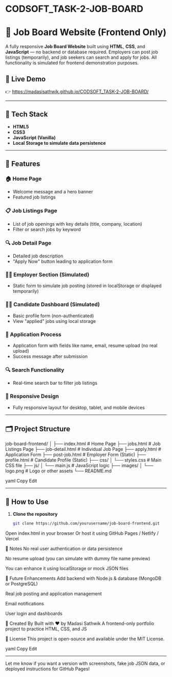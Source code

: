 # CODSOFT_TASK-2-JOB-BOARD

# 💼 Job Board Website (Frontend Only)

A fully responsive **Job Board Website** built using **HTML**, **CSS**, and **JavaScript** — no backend or database required. Employers can post job listings (temporarily), and job seekers can search and apply for jobs. All functionality is simulated for frontend demonstration purposes.

## 🔗 Live Demo

👉  https://madasisathwik.github.io/CODSOFT_TASK-2-JOB-BOARD/

---

## 🧰 Tech Stack

- **HTML5**  
- **CSS3**  
- **JavaScript (Vanilla)**  
- **Local Storage to simulate data persistence**

---

## 📌 Features

### 🏠 Home Page
- Welcome message and a hero banner
- Featured job listings

### 📋 Job Listings Page
- List of job openings with key details (title, company, location)
- Filter or search jobs by keyword

### 🔍 Job Detail Page
- Detailed job description
- "Apply Now" button leading to application form

### 👨‍💼 Employer Section (Simulated)
- Static form to simulate job posting (stored in localStorage or displayed temporarily)

### 👩‍💼 Candidate Dashboard (Simulated)
- Basic profile form (non-authenticated)
- View "applied" jobs using local storage

### 📄 Application Process
- Application form with fields like name, email, resume upload (no real upload)
- Success message after submission

### 🔍 Search Functionality
- Real-time search bar to filter job listings

### 📱 Responsive Design
- Fully responsive layout for desktop, tablet, and mobile devices

---

## 🗂️ Project Structure

job-board-frontend/ │ ├── index.html # Home Page ├── jobs.html # Job Listings Page ├── job-detail.html # Individual Job Page ├── apply.html # Application Form ├── post-job.html # Employer Form (Static) ├── profile.html # Candidate Profile (Static) ├── css/ │ └── styles.css # Main CSS file ├── js/ │ └── main.js # JavaScript logic ├── images/ │ └── logo.png # Logo or other assets └── README.md

yaml
Copy
Edit

---

## 🧪 How to Use

1. **Clone the repository**
   ```bash
   git clone https://github.com/yourusername/job-board-frontend.git
Open index.html in your browser
Or host it using GitHub Pages / Netlify / Vercel

📝 Notes
No real user authentication or data persistence

No resume upload (you can simulate with dummy file name preview)

You can enhance it using localStorage or mock JSON files

🚀 Future Enhancements
Add backend with Node.js & database (MongoDB or PostgreSQL)

Real job posting and application management

Email notifications

User login and dashboards

🙌 Created By
Built with ❤️ by Madasi Sathwik
A frontend-only portfolio project to practice HTML, CSS, and JS

📜 License
This project is open-source and available under the MIT License.

yaml
Copy
Edit

---

Let me know if you want a version with screenshots, fake job JSON data, or deployed instructions for GitHub Pages!
